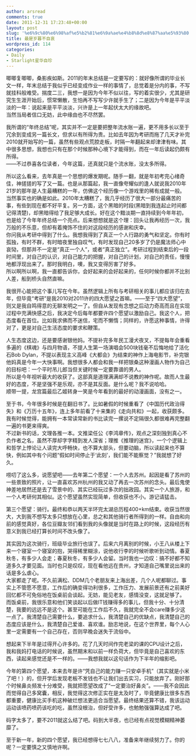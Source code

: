 ```yaml
---
author: arsread
comments: true
date: 2011-12-31 17:23:48+00:00
layout: post
slug: '%e6%9c%80%e6%98%af%e5%b2%81%e6%9a%ae%e4%b8%8d%e8%87%aa%e5%93%80'
title: 最是岁暮不自哀
wordpress_id: 114
categories:
- Daily
- Starlight星华自珍
---
```


唧唧复唧唧，桑影疾如斯。2011的年末总结是一定要写的：就好像所谓的毕业长文一样，年末总结于我似乎已经变成作业一样的事情了，总觉着是分内的事，不写就挂科般难受。揣度二三，我想一是因为今年不似以往，写的着实很少，尤其是研究生生涯开始后，惯常懒散，生怕再不写写少许就手生了；二是因为今年是平平淡淡的一年：说起来是平平淡淡，兴许是上一年起伏太大的缘故吧。  
当然当局者信口无妨，此中缘由也不尽然罢。  
  
我所谓的“年终总结”呢，其实并不一定是要把整年流水账一遍，更不用多长以至于冗余到变成另一篇长文，但求以有所得为贵。比如去年因为考研而拖了几天才补完2010就开始写的一篇，虽然有些观点荒腔走板，时隔一年翻起来却津津有味。其中很多思想，我想也只有在那个时候那种心境下才能得到，而在一年后读起仍颇有所得。  
——不过恭喜各位读者，今年这篇，还真就只是个流水账，没太多所得。  
  
所以这么看来，去年真是一个思想的爆发期呢。随手一翻，就是年初考完心绪奇佳，神搓搓的写了又一篇。也是从那篇起，我一直像夸耀似的逢人就说我2010年21岁的那年是人生最糟糕的一年，仿佛这个经历像一个游戏里的稀有成就一般。  
当然事实也的确是如此。2010年太糟糕了，我几乎经历了很大一部分最痛苦的事，有些到现在都不好平复。另一方面，这个黑暗的时段(黑暗到我连起止时间都记得清楚)，却黑暗得给了我足够大成长。好在这个黯淡期一直持续到今年年初，也是给了今年年终总结一个亮点。后来想想就是这个理：回头让我再经历一次，我万般的不乐意，但却有着掩饰不住的对这段经历的感谢和庆幸。  
你问我从考研中得到了什么。我想我得到了真正一个人行路的勇气和坚定。你有时孤独，有时不群，有时暗夜里独自叹气，有时发现自己20多岁了仍是魔法师心中哀恸，但那并不一定是“真正一个人”，或者“真正独立”。考研过程到结束后的一段时间里，对自己的认识，对自己能力的把握，对自己的计划，对自己的责任，慢慢地都浮现出来了。那时我明白，噢，我又变得厉害了好多。  
所以啊所以啊，我一直都告诉你，会好起来的会好起来的，任何时候你都并不比别人差，船到桥头自然直嘛。  
  
我很开心能把这个事儿写在今年。虽然逻辑上所有与考研相关的事儿都应该归在去年，但毕竟“考研”是我2010对2011许的四大愿望之首嘛。——至于“四大愿望”，则又是我自鸣得意的无聊发明之一了。但自从发现有念想之后动力奇高而且在实现过程中充满快感之后，我决定今后每年都要许四个愿望以激励自己。我这个人，把态度看在首位。比如我求佛而不迷信，宅而不懒惰；同样的，许愿这种事情，许得对了，更是对自己生活态度的要求和鞭策。  
  
人生态度这边，还是要感谢银他妈。不提补完多年民工漫犬夜叉，不提每年会重看多遍的《棋魂》与四月物语，不提人生第一场演唱会500块钱毫不后悔地给了活化石Bob Dylan，不提以表现主义高峰《大都会》为结束的神作上海电影节，补完银他妈真是今年一大快事啊。我想很多人都会和我一样把银桑这种漫画人物作为自己的目标吧：一个平时吊儿郎当但关键时候一定要靠谱的男人。  
所以是今年视听最大的收获了。这部真是道理满满却不说教的神作呢。故而人生最好的态度，不是坚强不是乐观，亦不是其反面。是什么呢？我不说哈哈。  
顺带一提，龙宫篇最后乙姬转身一笑是今年看到的最好的动漫画面，没有之一。  
  
至于书，今年很多时候是在翻旧书了。比如暑假的时候重看了《中国历代政治得失》和《万历十五年》，连上多年前看了十来集的《走向共和》一起，收获颇多。我有时候觉得，能拥有一本常读常新的书比读完一摞说不定隔很久都很难再完整翻一遍的书更来得爽。  
不过新书的话，文理各推一本。文推梁任公《李鸿章传》，观点之深刻独到真心不负作者之名，虽然不厚却字字精到发人深省；理推《推理的迷宫》，一个个逻辑上和哲学上悖论让人读完大呼畅快，也不算大部头，但要动脑，所以读起来也不算快，例如其中有个问题“假如时间停止于‘此刻’，我们能不能察觉？”我就想了好久。  
  
唠叨了这么多，说愿望吧——去年第二个愿望：一个人去苏州。起因是看了苏州的一些景致的照片，让一直喜欢苏州杭州的我又动了再去一次苏州的念头。最后鬼使神差地居然还是去了雪景中的、其实已经玩过多次的拙政园。其实一个人旅游，和一个人考研何其相似。这个愿望虽然实现简单，但收获也不小。游记请猛击。  
  
第三个愿望：骑行。最终和恭以两天半环完太湖总历程400+km结束。收获当然很大，大到我不想写太多只想放在心里，总之和其他骑行者所得到的一样。自由和向前的感觉真好，各位豆瓣友邻们看到我的头像就是当时在路上的时候，这段经历有意义到我已经打算长时间不改头像了。  
  
其实因为这次骑行，班级毕业旅行也误了。后来六月离别的时候，小王八从楼上下来一个寝室一个寝室的抱，哭得稀里糊涂，说他收行李的时候听歌听到动情。春夏秋冬，有多少人会走；春夏秋冬，有多少人会留。当时我也一边叹：搞不好都不知道多久才要见面。当时也只是叹叹，现在看他远在贵州，才知道自己嘴里说出来的话是多么虐心。  
大家都走了呢。不久前满松、DDM几个老朋友来上海出差，几个人呢都聊过。事实上不管愿不愿意，工作后的确变得功利很多，工作压力、发展前景还有之前美好回忆都不可免俗地在饭桌前会谈起。无妨，能见老友，感情没变，这就足够了。  
而饭桌前，我很乐意和他们笑谈起以后做IT钱赚得多的事儿，但我十分、十分清楚，我要的远远不是这个。甚至可能在工作后不久，我就完全不会care赚多少这一点了。我清楚自己需要什么，要追求什么，我清楚自己的优缺点，我清楚自己的态度应该是什么，我清楚自己爱谁、喜欢谁。励志地说，在这个世界里，每个人心里一定需要有一个自己存在，否则早晚会迷失于流俗中。  
  
想起来下半年是过得开心许多的。花了几天时间作完老梁的课的CPU设计之后，我和我妈打电话的时候说，虽然期末和以前一样负荷大，但毕竟是自己喜欢的东西，读起来感觉还是不一样的。——我想我就以这句话作为下半年的缩影吧。  
  
今年的第四个愿望，本来去年是许“凭自己的能力赚一只安卓手机”（其实就是小米了吧！）的，但开学后发现老板不发钱也不让我们出去实习，只能放弃了。刚好那个时候鼻炎频发十分难受，我就把愿望改成了“一定要治好鼻炎”。——我不会因此而觉得自己多窝囊，相反，我觉得这次修正实在是太及时了，毕竟健康比很多东西都重要，健康比买手机这种破烂想法更适合当愿望。最终结果还算不错，我该运动运动该喷药喷药该吃的吃，虽然没根治，但好受许多，也勉勉强强算达成了吧。  
  
码字太多了，要不2011就这么结了吧。码到大半夜，也已经有点视觉模糊精神萎靡了。  
  
至于新一年，新的四个愿望，我已经想得七七八八，准备来年继续努力了。你的呢？一定要慎之又慎地许啊。
